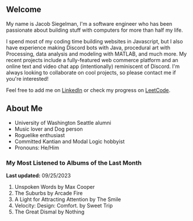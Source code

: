 
## Welcome
My name is Jacob Siegelman, I'm a software engineer who has been passionate about building stuff with computers for more than half my life.

I spend most of my coding time building websites in Javascript, but I also have experience making Discord bots with Java, procedural art with Processing, data analysis and modeling with MATLAB, and much more. My recent projects include a fully-featured web commerce platform and an online text and video chat app (intentionally) reminiscent of Discord. I'm always looking to collaborate on cool projects, so please contact me if you're interested!

Feel free to add me on [LinkedIn](https://www.linkedin.com/in/jacob-siegelman/) or check my progress on [LeetCode](https://leetcode.com/jsiegelman/).

## About Me
- University of Washington Seattle alumni
- Music lover and Dog person
- Roguelike enthusiast
- Committed Kantian and Modal Logic hobbyist
- Pronouns: He/Him

### My Most Listened to Albums of the Last Month
**Last updated:** 09/25/2023 <!-- lfm -->   
1. <!-- lfm -->Unspoken Words by Max Cooper  
2. <!-- lfm -->The Suburbs by Arcade Fire  
3. <!-- lfm -->A Light for Attracting Attention by The Smile  
4. <!-- lfm -->Velocity: Design: Comfort. by Sweet Trip  
5. <!-- lfm -->The Great Dismal by Nothing  
